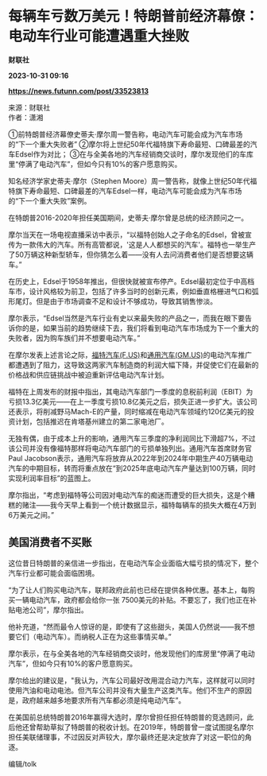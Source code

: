 # 每辆车亏数万美元！特朗普前经济幕僚：电动车行业可能遭遇重大挫败
**财联社**

**2023-10-31 09:16**

**https://news.futunn.com/post/33523813**

来源：财联社  
作者：潇湘

①前特朗普经济幕僚史蒂夫·摩尔周一警告称，电动汽车可能会成为汽车市场的“下一个重大失败者” ②摩尔将上世纪50年代福特旗下寿命最短、口碑最差的汽车Edsel作为对比； ③在与全美各地的汽车经销商交谈时，摩尔发现他们的车库里“停满了电动汽车”，但如今只有10%的客户愿意购买。

知名经济学家史蒂夫·摩尔（Stephen Moore）周一警告称，就像上世纪50年代福特旗下寿命最短、口碑最差的汽车Edsel一样，电动汽车可能会成为汽车市场的“下一个重大失败”案例。

在特朗普2016-2020年担任美国期间，史蒂夫·摩尔曾是总统的经济顾问之一。

摩尔当天在一场电视直播采访中表示，“以福特创始人之子命名的Edsel，曾被宣传为一款伟大的汽车。所有高管都说，'这是人人都想买的汽车'。福特也一举生产了50万辆这种新型轿车，但你猜怎么着——没有人去问消费者他们是否想要这辆车。”

在历史上，Edsel于1958年推出，但很快就被宣布停产。Edsel最初定位于中高档车市，设计风格较为前卫，包括了许多当时的创新元素，例如垂直格栅进气口和弧形尾灯。但是由于市场调查不足和设计不够成功，导致其销售惨淡。

摩尔表示，“Edsel当然是汽车行业有史以来最失败的产品之一，而我在眼下要告诉你的是，如果当前的趋势继续下去，我们将看到电动汽车市场成为下一个重大的失败者，因为购车族们并不想要电动汽车。”

在摩尔发表上述言论之际，[福特汽车(F.US)](https://www.futunn.com/quote/stock?m=us&code=F)和[通用汽车(GM.US)](https://www.futunn.com/quote/stock?m=us&code=GM)的电动汽车推广都遭遇到了阻力，这导致这两家汽车制造商的利润大幅下降，并促使它们在最新的价格战和供应链挑战中被迫重新评估电动汽车计划。

福特在上周发布的财报中指出，其电动汽车部门一季度的息税前利润（EBIT）为亏损13.3亿美元——在上一季度亏损10.8亿美元之后，损失正进一步扩大。该公司还表示，将削减野马Mach-E的产量，同时缩减在电动汽车领域约120亿美元的投资计划，包括推迟在肯塔基州建立的第二家电池厂。

无独有偶，由于成本上升的影响，通用汽车三季度的净利润同比下滑超7%，不过该公司并没有像福特那样将电动汽车部门的亏损单独列出。通用汽车首席财务官Paul Jacobson表示，通用汽车将放弃从2022年到2024年中期生产40万辆电动汽车的中期目标，转而将重点放在“到2025年底电动汽车产量达到100万辆，同时实现利润率目标”的蓝图上。

摩尔指出，“考虑到福特等公司因对电动汽车的痴迷而遭受的巨大损失，这是个糟糕的赌注——我今天早上看到一个统计数据显示，福特每辆车的损失大概在4万到6万美元之间。”

美国消费者不买账
--------

这位昔日特朗普的亲信进一步指出，在电动汽车企业面临大幅亏损的情况下，整个汽车行业都可能会面临困境。

“为了让人们购买电动汽车，联邦政府此前也已经在提供各种优惠。基本上，每购买一辆电动汽车，政府都会给你一张 7500美元的补贴。不要忘了，我们也正在补贴电池公司”，摩尔指出。

他补充道，“然而最令人惊讶的是，即使有了这些甜头，美国人仍然说——我不想要它们（电动汽车）。而纳税人正在为这些事情买单。”

摩尔表示，在与全美各地的汽车经销商交谈时，他发现他们的库房里“停满了电动汽车”，但如今只有10%的客户愿意购买。

摩尔给出的建议是，"我认为，汽车公司最好改用混合动力汽车，这样就可以同时使用汽油和电动电池。但汽车公司并没有大量生产这类汽车。他们不生产的原因是，政府越来越多地要求所有汽车都必须是纯电动汽车”。

在美国前总统特朗普2016年赢得大选时，摩尔曾担任担任特朗普的竞选顾问，此后他还曾帮助草拟了特朗普的税收计划。在2019年，特朗普曾一度试图提名摩尔担任美联储理事，不过因反对声较大，摩尔最终还是决定放弃了对这一职位的角逐。

编辑/tolk